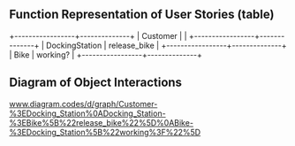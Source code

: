 
## Function Representation of User Stories (table)

+-----------------+--------------+
| Customer        |              |
+-----------------+--------------+
| DockingStation | release_bike |
+-----------------+--------------+
| Bike            | working?     |
+-----------------+--------------+

## Diagram of Object Interactions

www.diagram.codes/d/graph/Customer-%3EDocking_Station%0ADocking_Station-%3EBike%5B%22release_bike%22%5D%0ABike-%3EDocking_Station%5B%22working%3F%22%5D